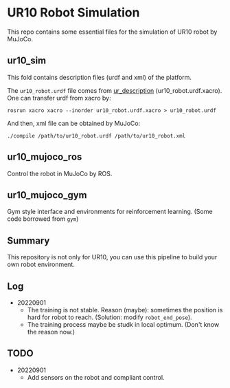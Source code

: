 # UR10 Robot Simulation
This repo contains some essential files for the simulation of UR10 robot by MuJoCo.

## ur10_sim
This fold contains description files (urdf and xml) of the platform.  

The `ur10_robot.urdf` file comes from [ur_description](http://wiki.ros.org/ur_description) (ur10_robot.urdf.xacro).  
One can transfer urdf from xacro by:
```
rosrun xacro xacro --inorder ur10_robot.urdf.xacro > ur10_robot.urdf
```
And then, xml file can be obtained by MuJoCo:
```
./compile /path/to/ur10_robot.urdf /path/to/ur10_robot.xml
```

## ur10_mujoco_ros
Control the robot in MuJoCo by ROS.

## ur10_mujoco_gym
Gym style interface and environments for reinforcement learning. (Some code borrowed from `gym`)

## Summary
This repository is not only for UR10, you can use this pipeline to build your own robot environment.

## Log
- 20220901
    - The training is not stable. Reason (maybe): sometimes the position is hard for robot to reach. (Solution: modify `robot_end_pose`).
    - The training process maybe be studk in local optimum. (Don't know the reason now.)

## TODO
- 20220901
    - Add sensors on the robot and compliant control.